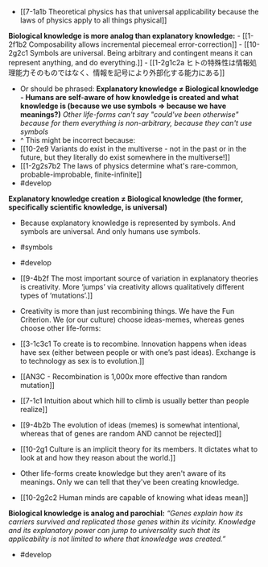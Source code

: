 - [[7-1a1b Theoretical physics has that universal applicability because the laws of physics apply to all things physical]]

**Biological knowledge is more analog than explanatory knowledge:**
	- [[1-2f1b2 Composability allows incremental piecemeal error-correction]]
		- [[10-2g2c1 Symbols are universal. Being arbitrary and contingent means it can represent anything, and do everything.]]
			- [[1-2g1c2a ヒトの特殊性は情報処理能力そのものではなく、情報を記号により外部化する能力にある]]

- Or should be phrased: **Explanatory knowledge ≠ Biological knowledge - Humans are self-aware of how knowledge is created and what knowledge is (because we use symbols => because we have meanings?)**
*Other life-forms can't say "could've been otherwise" because for them everything is non-arbitrary, because they can't use symbols*
- ^ This might be incorrect because:
- [[10-2e9 Variants do exist in the multiverse - not in the past or in the future, but they literally do exist somewhere in the multiverse!]]
- [[1-2g2s7b2 The laws of physics determine what's rare-common, probable-improbable, finite-infinite]]
- #develop

**Explanatory knowledge creation ≠ Biological knowledge (the former, specifically scientific knowledge, is universal)**
- Because explanatory knowledge is represented by symbols. And symbols are universal. And only humans use symbols.
- #symbols
- #develop

- [[9-4b2f The most important source of variation in explanatory theories is creativity. More ‘jumps’ via creativity allows qualitatively different types of ‘mutations’.]]

- Creativity is more than just recombining things. We have the Fun Criterion. We (or our culture) choose ideas-memes, whereas genes choose other life-forms:
- [[3-1c3c1 To create is to recombine. Innovation happens when ideas have sex (either between people or with one’s past ideas). Exchange is to technology as sex is to evolution.]]
- [[AN3C - Recombination is 1,000x more effective than random mutation]]
- [[7-1c1 Intuition about which hill to climb is usually better than people realize]]
- [[9-4b2b The evolution of ideas (memes) is somewhat intentional, whereas that of genes are random AND cannot be rejected]]
- [[10-2g1 Culture is an implicit theory for its members. It dictates what to look at and how they reason about the world.]]

- Other life-forms create knowledge but they aren't aware of its meanings. Only we can tell that they've been creating knowledge.
- [[10-2g2c2 Human minds are capable of knowing what ideas mean]]

**Biological knowledge is analog and parochial:**
*“Genes explain how its carriers survived and replicated those genes within its vicinity. Knowledge and its explanatory power can jump to universality such that its applicability is not limited to where that knowledge was created.”*

- #develop
